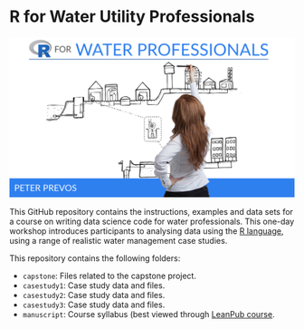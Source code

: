 # R for Water Utility Professionals

![](manuscript/resources/session0/r4h2o-logo.png)

This GitHub repository contains the instructions, examples and data sets for a course on writing data science code for water professionals. This one-day workshop introduces participants to analysing data using the [R language](https://www.r-project.org/), using a range of realistic water management case studies.

This repository contains the following folders:
* `capstone`: Files related to the capstone project.
* `casestudy1`: Case study data and files.
* `casestudy2`: Case study data and files.
* `casestudy3`: Case study data and files.
* `manuscript`: Course syllabus (best viewed through [LeanPub course](https://leanpub.com/c/R4H2O).
